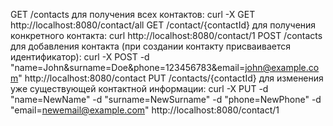 GET /contacts для получения всех контактов: curl -X GET http://localhost:8080/contact/all
GET /contact/{contactId} для получения конкретного контакта: curl http://localhost:8080/contact/1
POST /contacts для добавления контакта (при создании контакту присваивается идентификатор): curl -X POST -d "name=John&surname=Doe&phone=123456783&email=john@example.com" http://localhost:8080/contact
PUT /contacts/{contactId} для изменения уже существующей контактной информации: curl -X PUT -d "name=NewName" -d "surname=NewSurname" -d "phone=NewPhone" -d "email=newemail@example.com" http://localhost:8080/contact/1
